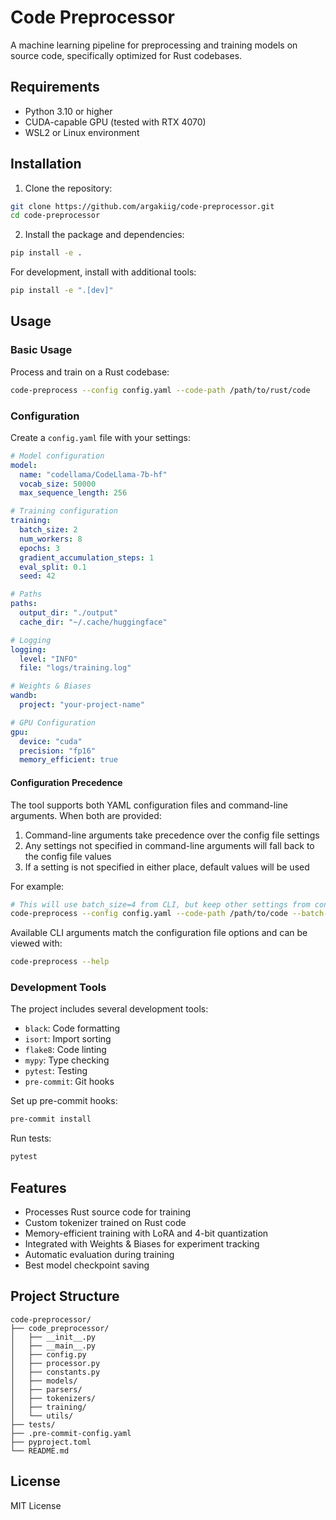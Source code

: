 # Code Preprocessor

A machine learning pipeline for preprocessing and training models on source code, specifically optimized for Rust codebases.

## Requirements

- Python 3.10 or higher
- CUDA-capable GPU (tested with RTX 4070)
- WSL2 or Linux environment

## Installation

1. Clone the repository:
```bash
git clone https://github.com/argakiig/code-preprocessor.git
cd code-preprocessor
```

2. Install the package and dependencies:
```bash
pip install -e .
```

For development, install with additional tools:
```bash
pip install -e ".[dev]"
```

## Usage

### Basic Usage

Process and train on a Rust codebase:

```bash
code-preprocess --config config.yaml --code-path /path/to/rust/code
```

### Configuration

Create a `config.yaml` file with your settings:

```yaml
# Model configuration
model:
  name: "codellama/CodeLlama-7b-hf"
  vocab_size: 50000
  max_sequence_length: 256

# Training configuration
training:
  batch_size: 2
  num_workers: 8
  epochs: 3
  gradient_accumulation_steps: 1
  eval_split: 0.1
  seed: 42

# Paths
paths:
  output_dir: "./output"
  cache_dir: "~/.cache/huggingface"

# Logging
logging:
  level: "INFO"
  file: "logs/training.log"

# Weights & Biases
wandb:
  project: "your-project-name"

# GPU Configuration
gpu:
  device: "cuda"
  precision: "fp16"
  memory_efficient: true
```

#### Configuration Precedence

The tool supports both YAML configuration files and command-line arguments. When both are provided:

1. Command-line arguments take precedence over the config file settings
2. Any settings not specified in command-line arguments will fall back to the config file values
3. If a setting is not specified in either place, default values will be used

For example:
```bash
# This will use batch_size=4 from CLI, but keep other settings from config.yaml
code-preprocess --config config.yaml --code-path /path/to/code --batch-size 4
```

Available CLI arguments match the configuration file options and can be viewed with:
```bash
code-preprocess --help
```

### Development Tools

The project includes several development tools:

- `black`: Code formatting
- `isort`: Import sorting
- `flake8`: Code linting
- `mypy`: Type checking
- `pytest`: Testing
- `pre-commit`: Git hooks

Set up pre-commit hooks:
```bash
pre-commit install
```

Run tests:
```bash
pytest
```

## Features

- Processes Rust source code for training
- Custom tokenizer trained on Rust code
- Memory-efficient training with LoRA and 4-bit quantization
- Integrated with Weights & Biases for experiment tracking
- Automatic evaluation during training
- Best model checkpoint saving

## Project Structure

```
code-preprocessor/
├── code_preprocessor/
│   ├── __init__.py
│   ├── __main__.py
│   ├── config.py
│   ├── processor.py
│   ├── constants.py
│   ├── models/
│   ├── parsers/
│   ├── tokenizers/
│   ├── training/
│   └── utils/
├── tests/
├── .pre-commit-config.yaml
├── pyproject.toml
└── README.md
```

## License

MIT License
